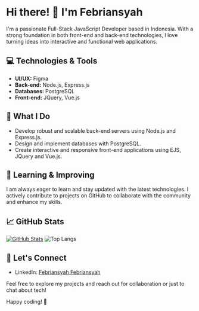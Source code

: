 # Hi there! 👋 I'm Febriansyah

I'm a passionate Full-Stack JavaScript Developer based in Indonesia. With a strong foundation in both front-end and back-end technologies, I love turning ideas into interactive and functional web applications.

## 💻 Technologies & Tools

- **UI/UX:** Figma
- **Back-end:** Node.js, Express.js
- **Databases:** PostgreSQL
- **Front-end:** JQuery, Vue.js

## 🚀 What I Do

- Develop robust and scalable back-end servers using Node.js and Express.js.
- Design and implement databases with PostgreSQL.
- Create interactive and responsive front-end applications using EJS, JQuery and Vue.js.

## 🌱 Learning & Improving

I am always eager to learn and stay updated with the latest technologies. I actively contribute to projects on GitHub to collaborate with the community and enhance my skills.

## 📈 GitHub Stats

[![GitHub Stats](https://github-readme-stats.vercel.app/api?username=blackjac7&show_icons=true&count_private=true)](https://github.com/blackjac7)
![Top Langs](https://github-readme-stats.vercel.app/api/top-langs/?username=blackjac7&layout=compact)

## 🤝 Let's Connect

- LinkedIn: [Febriansyah Febriansyah](https://www.linkedin.com/in/febriansyah-dev/)
<!-- - Twitter: [Your Twitter Profile](https://twitter.com/your-twitter-handle) -->

Feel free to explore my projects and reach out for collaboration or just to chat about tech!

Happy coding! 🚀




<!--
**blackjac7/blackjac7** is a ✨ _special_ ✨ repository because its `README.md` (this file) appears on your GitHub profile.

Here are some ideas to get you started:

- 🔭 I’m currently working on ...
- 🌱 I’m currently learning ...
- 👯 I’m looking to collaborate on ...
- 🤔 I’m looking for help with ...
- 💬 Ask me about ...
- 📫 How to reach me: ...
- 😄 Pronouns: ...
- ⚡ Fun fact: ...
-->
